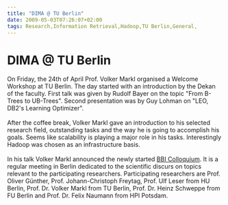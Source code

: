 ```yaml
---
title: "DIMA @ TU Berlin"
date: 2009-05-03T07:26:07+02:00
tags: Research,Information Retrieval,Hadoop,TU Berlin,General,
---
```


# DIMA @ TU Berlin


On Friday, the 24th of April Prof. Volker Markl organised a Welcome Workshop at TU Berlin. The day started with an 
introduction by the Dekan of the faculty. First talk was given by Rudolf Bayer on the topic "From B-Trees to UB-Trees". 
Second presentation was by Guy Lohman on "LEO, DB2's Learning Optimizer".<br><br>After the coffee break, Volker Markl 
gave an introduction to his selected research field, outstanding tasks and the way he is going to accomplish his goals. 
Seems like scalability is playing a major role in his tasks. Interestingly Hadoop was chosen as an infrastructure 
basis.<br><br>In his talk Volker Markl announced the newly started <a 
href="http://www.dima.tu-berlin.de/menue/bbi_kolloquium/programm_2009/">BBI Colloquium</a>. It is a regular meeting in 
Berlin dedicated to the scientific discurs on topics relevant to the participating researchers. Participating 
researchers are Prof. Oliver Günther, Prof. Johann-Christoph Freytag, Prof. Ulf Leser from HU Berlin, Prof. Dr. Volker 
Markl from TU Berlin,  Prof. Dr. Heinz Schweppe from FU Berlin and Prof. Dr. Felix Naumann from HPI Potsdam.
